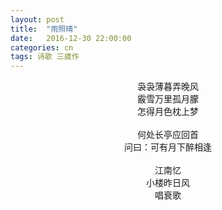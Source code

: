 ```yaml
---
layout: post
title:  "雨照晴"
date:   2016-12-30 22:00:00
categories: cn
tags: 诗歌 三歳作
---
```




<center>
袅袅薄暮弄晚风<br>
霰雪万里孤月朦<br>
怎得月色枕上梦<br>
<br>
何处长亭应回首<br>
问曰：可有月下醉相逢<br>
<br>
江南忆<br>
小楼昨日风<br>
唱衰歌
</center>